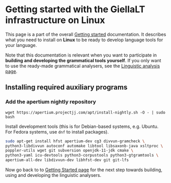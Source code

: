 # Getting started with the GiellaLT infrastructure on Linux

This page is a part of the overall [Getting started](GettingStarted.html) documentation. It describes what you need to install on **Linux** to be ready to develop language tools for your language.

Note that this documentation is relevant when you want to participate in **building and developing the grammatical tools yourself**. If you only want to use the ready-made grammatical analysers, see the [Linguistic analysis page](ling/LinguisticAnalysis.html).

## Installing required auxiliary programs

### Add the apertium nightly repository

`wget https://apertium.projectjj.com/apt/install-nightly.sh -O - | sudo bash`

Install development tools (this is for Debian-based systems, e.g. Ubuntu. For Fedora systems, use `dnf` to install packages).

```sh
sudo apt-get install hfst apertium-dev cg3 divvun-gramcheck \
python3-libdivvun autoconf automake libtool libsaxonb-java xsltproc \
poppler-utils wget git subversion openjdk-11-jdk cmake \
python3-yaml icu-devtools python3-corpustools python3-gtgramtools \
apertium-all-dev libdivvun-dev libhfst-dev git git-lfs
```

Now go back to to [Getting Started page](GettingStarted.html) for the next step towards building, using and developing the linguistic analysers.
